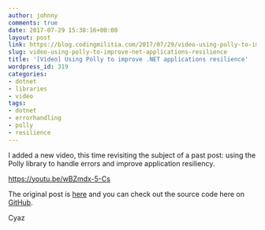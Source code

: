 ```yaml
---
author: johnny
comments: true
date: 2017-07-29 15:38:16+00:00
layout: post
link: https://blog.codingmilitia.com/2017/07/29/video-using-polly-to-improve-net-applications-resilience/
slug: video-using-polly-to-improve-net-applications-resilience
title: '[Video] Using Polly to improve .NET applications resilience'
wordpress_id: 319
categories:
- dotnet
- libraries
- video
tags:
- dotnet
- errorhandling
- polly
- resilience
---
```


I added a new video, this time revisiting the subject of a past post: using the Polly library to handle errors and improve application resiliency.

https://youtu.be/wBZmdx-5-Cs

The original post is [here](https://blog.codingmilitia.com/2016/11/08/simpler-error-handling-in-net-applications-using-polly/) and you can check out the source code here on [GitHub](https://github.com/joaofbantunes/PollySample).

Cyaz
